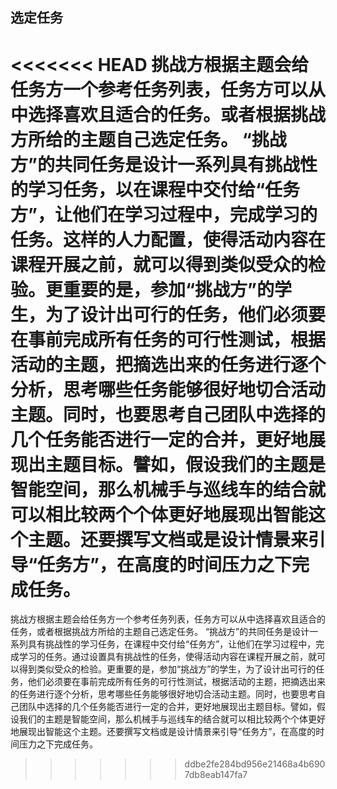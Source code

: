 ##  选定任务

<<<<<<< HEAD
挑战方根据主题会给任务方一个参考任务列表，任务方可以从中选择喜欢且适合的任务。或者根据挑战方所给的主题自己选定任务。
“挑战方”的共同任务是设计一系列具有挑战性的学习任务，以在课程中交付给“任务方”，让他们在学习过程中，完成学习的任务。这样的人力配置，使得活动内容在课程开展之前，就可以得到类似受众的检验。更重要的是，参加“挑战方”的学生，为了设计出可行的任务，他们必须要在事前完成所有任务的可行性测试，根据活动的主题，把摘选出来的任务进行逐个分析，思考哪些任务能够很好地切合活动主题。同时，也要思考自己团队中选择的几个任务能否进行一定的合并，更好地展现出主题目标。譬如，假设我们的主题是智能空间，那么机械手与巡线车的结合就可以相比较两个个体更好地展现出智能这个主题。还要撰写文档或是设计情景来引导“任务方”，在高度的时间压力之下完成任务。
=======
挑战方根据主题会给任务方一个参考任务列表，任务方可以从中选择喜欢且适合的任务，或者根据挑战方所给的主题自己选定任务。
“挑战方”的共同任务是设计一系列具有挑战性的学习任务，在课程中交付给“任务方”，让他们在学习过程中，完成学习的任务。通过设置具有挑战性的任务，使得活动内容在课程开展之前，就可以得到类似受众的检验。更重要的是，参加“挑战方”的学生，为了设计出可行的任务，他们必须要在事前完成所有任务的可行性测试，根据活动的主题，把摘选出来的任务进行逐个分析，思考哪些任务能够很好地切合活动主题。同时，也要思考自己团队中选择的几个任务能否进行一定的合并，更好地展现出主题目标。譬如，假设我们的主题是智能空间，那么机械手与巡线车的结合就可以相比较两个个体更好地展现出智能这个主题。还要撰写文档或是设计情景来引导“任务方”，在高度的时间压力之下完成任务。
>>>>>>> ddbe2fe284bd956e21468a4b6907db8eab147fa7
